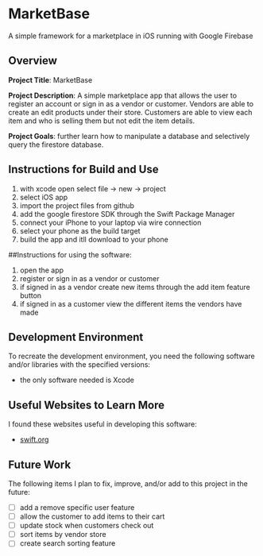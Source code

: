 # MarketBase
 A simple framework for a marketplace in iOS running with Google Firebase

## Overview

**Project Title**:
MarketBase

**Project Description**:
A simple marketplace app that allows the user to register an account or sign in as a vendor or customer. 
Vendors are able to create an edit products under their store.
Customers are able to view each item and who is selling them but not edit the item details.

**Project Goals**:
further learn how to manipulate a database and selectively query the firestore database.

## Instructions for Build and Use
1. with xcode open select file -> new -> project
2. select iOS app
3. import the project files from github
4. add the google firestore SDK through the Swift Package Manager
5. connect your iPhone to your laptop via wire connection
6. select your phone as the build target
7. build the app and itll download to your phone

##Instructions for using the software:

1. open the app
2. register or sign in as a vendor or customer
3. if signed in as a vendor create new items through the add item feature button
4. if signed in as a customer view the different items the vendors have made


## Development Environment 

To recreate the development environment, you need the following software and/or libraries with the specified versions:

* the only software needed is Xcode

## Useful Websites to Learn More

I found these websites useful in developing this software:

* [swift.org]((https://www.swift.org/))

## Future Work

The following items I plan to fix, improve, and/or add to this project in the future:

* [ ] add a remove specific user feature
* [ ] allow the customer to add items to their cart
* [ ] update stock when customers check out
* [ ] sort items by vendor store
* [ ] create search sorting feature
